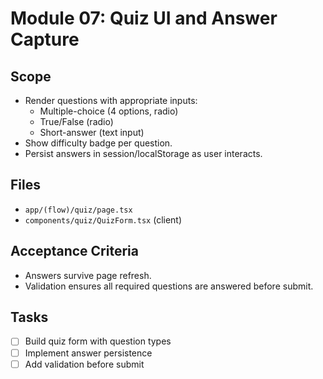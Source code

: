 <!-- 4c8d9e2f-1a3b-4c5d-9e6f-7a8b9c0d1e2f 5f6a7b8c-9d0e-1f2a-3b4c-5d6e7f8a9b0c -->

# Module 07: Quiz UI and Answer Capture

## Scope

- Render questions with appropriate inputs:
  - Multiple-choice (4 options, radio)
  - True/False (radio)
  - Short-answer (text input)
- Show difficulty badge per question.
- Persist answers in session/localStorage as user interacts.

## Files

- `app/(flow)/quiz/page.tsx`
- `components/quiz/QuizForm.tsx` (client)

## Acceptance Criteria

- Answers survive page refresh.
- Validation ensures all required questions are answered before submit.

## Tasks

- [ ] Build quiz form with question types
- [ ] Implement answer persistence
- [ ] Add validation before submit
